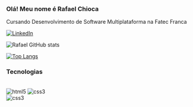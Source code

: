 ### Olá! Meu nome é Rafael Chioca 
Cursando Desenvolvimento de Software Multiplataforma na Fatec Franca

[![LinkedIn](https://img.shields.io/badge/LinkedIn-0077B5?style=for-the-badge&logo=linkedin&logoColor=white)](https://www.linkedin.com/in/)

![Rafael GitHub stats](https://github-readme-stats.vercel.app/api?username=rafaelchioca&show_icons=true&theme=tokyonight)

[![Top Langs](https://github-readme-stats.vercel.app/api/top-langs/?username=rafaelchioca&layout=compact&theme=tokyonight)](https://github.com/rafaelchioca/github-readme-stats)

### Tecnologias

<div style="display: inline_block"><br/>
    <img align="center" alt="html5" src="https://img.shields.io/badge/HTML5-E34F26?style=for-the-badge&logo=html5&logoColor=white" />  
    <img align="center" alt="css3" src="https://img.shields.io/badge/CSS3-1572B6?style=for-the-badge&logo=css3&logoColor=white" /><br/>
    <img align="center" alt="css3" src="https://aleen42.github.io/badges/src/photoshop.svg" />
</div>